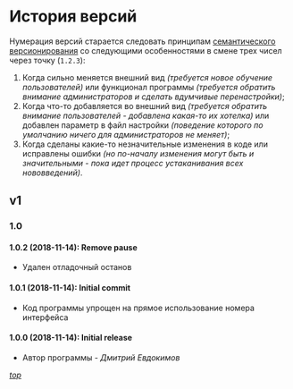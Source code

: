 ﻿# История версий

Нумерация версий старается следовать принципам 
[семантического версионирования](http://semver.org/lang/ru/) со следующими 
особенностями в смене трех чисел через точку (`1.2.3`):
1. Когда сильно меняется внешний вид *(требуется новое обучение 
пользователей)* или функционал программы *(требуется обратить внимание 
администраторов и сделать вдумчивые перенастройки)*;
2. Когда что-то добавляется во внешний вид *(требуется обратить внимание 
пользователей - добавлена какая-то их хотелка)* или добавлен параметр в файл 
настройки *(поведение которого по умолчанию ничего для администраторов не 
меняет)*;
3. Когда сделаны какие-то незначительные изменения в коде или исправлены 
ошибки *(но по-началу изменения могут быть и значительными - пока идет 
процесс устаканивания всех нововведений)*.

## v1

### 1.0
#### 1.0.2 (2018-11-14): Remove pause
- Удален отладочный останов
#### 1.0.1 (2018-11-14): Initial commit
- Код программы упрощен на прямое использование номера интерфейса
#### 1.0.0 (2018-11-14): Initial release
- Автор программы - *Дмитрий Евдокимов*

*[top](#top)*


